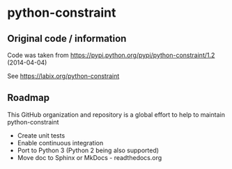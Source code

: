 # python-constraint

## Original code / information
Code was taken from https://pypi.python.org/pypi/python-constraint/1.2 (2014-04-04)

See https://labix.org/python-constraint

## Roadmap

This GitHub organization and repository is a global effort to help to maintain python-constraint

- Create unit tests
- Enable continuous integration
- Port to Python 3 (Python 2 being also supported)
- Move doc to Sphinx or MkDocs - readthedocs.org
